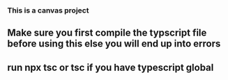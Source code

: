 ### This is a canvas project

## Make sure you first compile the typscript file before using this else you will end up into errors

## run npx tsc or tsc if you have typescript global
